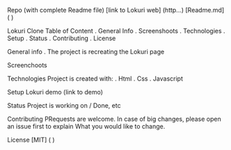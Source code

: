 Repo (with complete Readme file)
[link to Lokuri web] (http...)
[Readme.md] (   )

Lokuri Clone
Table of Content
.  General Info
.  Screenshoots
.  Technologies
.  Setup
.  Status
.  Contributing
.  License

General info
.  The project is recreating the Lokuri page

Screenchoots







Technologies
  Project is created with:
   .  Html
   .  Css
   .  Javascript

Setup
  Lokuri demo (link to demo)
  
Status
  Project is working on / Done, etc
  
Contributing
  PRequests are welcome. In case of big changes, please open an issue first to explain What you would like to change.
  
License
  [MIT]  (   )

      
   
      
   
